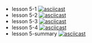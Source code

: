 - lesson 5-1
[![asciicast](https://asciinema.org/a/ZIL22N1hvV0a1ONGUeflH9zSQ.svg)](https://asciinema.org/a/ZIL22N1hvV0a1ONGUeflH9zSQ)
- lesson 5-2
[![asciicast](https://asciinema.org/a/mRWcPTrswsgSh6CxfSwLmiNL5.svg)](https://asciinema.org/a/mRWcPTrswsgSh6CxfSwLmiNL5)
- lesson 5-3 
[![asciicast](https://asciinema.org/a/s7eGvkBjS0RMoSSGFdjWsLTvF.svg)](https://asciinema.org/a/s7eGvkBjS0RMoSSGFdjWsLTvF)
- lesson 5-4
[![asciicast](https://asciinema.org/a/HyPPYegs1fUbevF1A87jbzGJO.svg)](https://asciinema.org/a/HyPPYegs1fUbevF1A87jbzGJO)
- lesson 5-summary
[![asciicast](https://asciinema.org/a/ZO1TUXIf5sW497H4r3EtUqJZa.svg)](https://asciinema.org/a/ZO1TUXIf5sW497H4r3EtUqJZa)